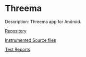 # Threema

Description: Threema app for Android.

[Repository](https://github.com/threema-ch/threema-android)

[Instrumented Source files](https://github.com/eulerhm/samplingapptest/tree/master/Dataset/Threema)

[Test Reports](https://github.com/eulerhm/samplingapptest/tree/master/TestResults/Threema)
